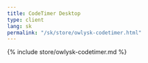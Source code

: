 ```yaml
---
title: CodeTimer Desktop
type: client
lang: sk
permalink: "/sk/store/owlysk-codetimer.html"
---
```


{% include store/owlysk-codetimer.md %}
 
